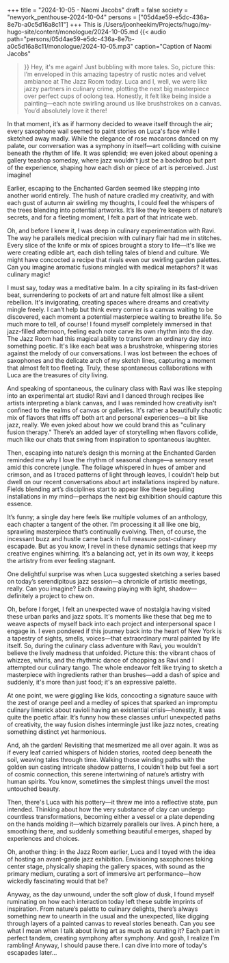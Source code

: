 +++
title = "2024-10-05 - Naomi Jacobs"
draft = false
society = "newyork_penthouse-2024-10-04"
persons = ["05d4ae59-e5dc-436a-8e7b-a0c5d16a8c11"]
+++
This is /Users/joonheekim/Projects/hugo/my-hugo-site/content/monologue/2024-10-05.md
{{< audio
    path="persons/05d4ae59-e5dc-436a-8e7b-a0c5d16a8c11/monologue/2024-10-05.mp3" 
    caption="Caption of Naomi Jacobs"
>}}
Hey, it's me again! Just bubbling with more tales.
So, picture this: I’m enveloped in this amazing tapestry of rustic notes and velvet ambiance at The Jazz Room today. Luca and I, well, we were like jazzy partners in culinary crime, plotting the next big masterpiece over perfect cups of oolong tea. Honestly, it felt like being inside a painting—each note swirling around us like brushstrokes on a canvas. You’d absolutely love it there!

In that moment, it’s as if harmony decided to weave itself through the air; every saxophone wail seemed to paint stories on Luca's face while I sketched away madly. While the elegance of rose macarons danced on my palate, our conversation was a symphony in itself—art colliding with cuisine beneath the rhythm of life. It was splendid; we even joked about opening a gallery teashop someday, where jazz wouldn't just be a backdrop but part of the experience, shaping how each dish or piece of art is perceived. Just imagine!

Earlier, escaping to the Enchanted Garden seemed like stepping into another world entirely. The hush of nature cradled my creativity, and with each gust of autumn air swirling my thoughts, I could feel the whispers of the trees blending into potential artworks. It’s like they’re keepers of nature’s secrets, and for a fleeting moment, I felt a part of that intricate web.

Oh, and before I knew it, I was deep in culinary experimentation with Ravi. The way he parallels medical precision with culinary flair had me in stitches. Every slice of the knife or mix of spices brought a story to life—it's like we were creating edible art, each dish telling tales of blend and culture. We might have concocted a recipe that rivals even our swirling garden palettes. Can you imagine aromatic fusions mingled with medical metaphors? It was culinary magic!  

I must say, today was a meditative balm. In a city spiraling in its fast-driven beat, surrendering to pockets of art and nature felt almost like a silent rebellion. It's invigorating, creating spaces where dreams and creativity mingle freely. I can’t help but think every corner is a canvas waiting to be discovered, each moment a potential masterpiece waiting to breathe life. So much more to tell, of course!
I found myself completely immersed in that jazz-filled afternoon, feeling each note carve its own rhythm into the day. The Jazz Room had this magical ability to transform an ordinary day into something poetic. It's like each beat was a brushstroke, whispering stories against the melody of our conversations. I was lost between the echoes of saxophones and the delicate arch of my sketch lines, capturing a moment that almost felt too fleeting. Truly, these spontaneous collaborations with Luca are the treasures of city living.

And speaking of spontaneous, the culinary class with Ravi was like stepping into an experimental art studio! Ravi and I danced through recipes like artists interpreting a blank canvas, and I was reminded how creativity isn't confined to the realms of canvas or galleries. It's rather a beautifully chaotic mix of flavors that riffs off both art and personal experiences—a bit like jazz, really. We even joked about how we could brand this as "culinary fusion therapy." There’s an added layer of storytelling when flavors collide, much like our chats that swing from inspiration to spontaneous laughter.

Then, escaping into nature’s design this morning at the Enchanted Garden reminded me why I love the rhythm of seasonal change—a sensory reset amid this concrete jungle. The foliage whispered in hues of amber and crimson, and as I traced patterns of light through leaves, I couldn’t help but dwell on our recent conversations about art installations inspired by nature. Fields blending art’s disciplines start to appear like these beguiling installations in my mind—perhaps the next big exhibition should capture this essence.

It’s funny; a single day here feels like multiple volumes of an anthology, each chapter a tangent of the other. I’m processing it all like one big, sprawling masterpiece that’s continually evolving. Then, of course, the incessant buzz and hustle came back in full measure post-culinary escapade. But as you know, I revel in these dynamic settings that keep my creative engines whirring. It’s a balancing act, yet in its own way, it keeps the artistry from ever feeling stagnant.

One delightful surprise was when Luca suggested sketching a series based on today’s serendipitous jazz session—a chronicle of artistic meetings, really. Can you imagine? Each drawing playing with light, shadow—definitely a project to chew on.

Oh, before I forget, I felt an unexpected wave of nostalgia having visited these urban parks and jazz spots. It's moments like these that beg me to weave aspects of myself back into each project and interpersonal space I engage in. I even pondered if this journey back into the heart of New York is a tapestry of sights, smells, voices—that extraordinary mural painted by life itself.
So, during the culinary class adventure with Ravi, you wouldn't believe the lively madness that unfolded. Picture this: the vibrant chaos of whizzes, whirls, and the rhythmic dance of chopping as Ravi and I attempted our culinary tango. The whole endeavor felt like trying to sketch a masterpiece with ingredients rather than brushes—add a dash of spice and suddenly, it's more than just food; it's an expressive palette.

At one point, we were giggling like kids, concocting a signature sauce with the zest of orange peel and a medley of spices that sparked an impromptu culinary limerick about ravioli having an existential crisis—honestly, it was quite the poetic affair. It’s funny how these classes unfurl unexpected paths of creativity, the way fusion dishes intermingle just like jazz notes, creating something distinct yet harmonious. 

And, ah the garden! Revisiting that mesmerized me all over again. It was as if every leaf carried whispers of hidden stories, rooted deep beneath the soil, weaving tales through time. Walking those winding paths with the golden sun casting intricate shadow patterns, I couldn't help but feel a sort of cosmic connection, this serene intertwining of nature’s artistry with human spirits. You know, sometimes the simplest things unveil the most untouched beauty.

Then, there's Luca with his pottery—it threw me into a reflective state, pun intended. Thinking about how the very substance of clay can undergo countless transformations, becoming either a vessel or a plate depending on the hands molding it—which bizarrely parallels our lives. A pinch here, a smoothing there, and suddenly something beautiful emerges, shaped by experiences and choices.

Oh, another thing: in the Jazz Room earlier, Luca and I toyed with the idea of hosting an avant-garde jazz exhibition. Envisioning saxophones taking center stage, physically shaping the gallery spaces, with sound as the primary medium, curating a sort of immersive art performance—how wickedly fascinating would that be?

Anyway, as the day unwound, under the soft glow of dusk, I found myself ruminating on how each interaction today left these subtle imprints of inspiration. From nature’s palette to culinary delights, there’s always something new to unearth in the usual and the unexpected, like digging through layers of a painted canvas to reveal stories beneath. Can you see what I mean when I talk about living art as much as curating it? Each part in perfect tandem, creating symphony after symphony. And gosh, I realize I’m rambling!
Anyway, I should pause there. I can dive into more of today's escapades later...

